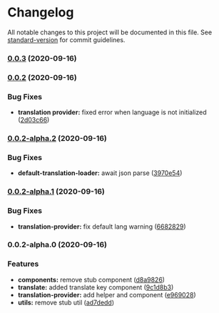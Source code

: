 # Changelog

All notable changes to this project will be documented in this file. See [standard-version](https://github.com/conventional-changelog/standard-version) for commit guidelines.

### [0.0.3](https://github.com/kryptand/transmono/compare/v0.0.2...v0.0.3) (2020-09-16)

### [0.0.2](https://github.com/kryptand/transmono/compare/v0.0.2-alpha.2...v0.0.2) (2020-09-16)


### Bug Fixes

* **translation provider:** fixed error when language is not initialized ([2d03c66](https://github.com/kryptand/transmono/commit/2d03c66d8a91e8d80af0465fecc96d9d1ec33e3a))

### [0.0.2-alpha.2](https://github.com/kryptand/transmono/compare/v0.0.2-alpha.1...v0.0.2-alpha.2) (2020-09-16)


### Bug Fixes

* **default-translation-loader:** await json parse ([3970e54](https://github.com/kryptand/transmono/commit/3970e544571733c1e676e4cfad44b0a2cd0221b0))

### [0.0.2-alpha.1](https://github.com/kryptand/transmono/compare/v0.0.2-alpha.0...v0.0.2-alpha.1) (2020-09-16)


### Bug Fixes

* **translation-provider:** fix default lang warning ([6682829](https://github.com/kryptand/transmono/commit/6682829ce51fc7926df3b208c801b2b852303023))

### 0.0.2-alpha.0 (2020-09-16)


### Features

* **components:** remove stub component ([d8a9826](https://github.com/kryptand/transmono/commit/d8a982637b1dea843a3a930dfb1076ad965bc527))
* **translate:** added translate key component ([9c1d8b3](https://github.com/kryptand/transmono/commit/9c1d8b3cb2398a0ac0846002b0aec052badf0a03))
* **translation-provider:** add helper and component ([e969028](https://github.com/kryptand/transmono/commit/e9690289330921cb55b2bdcd77eb8aed38ae3cd2))
* **utils:** remove stub util ([ad7dedd](https://github.com/kryptand/transmono/commit/ad7dedd2ea3e96afaeea294178f69827be9a635f))
